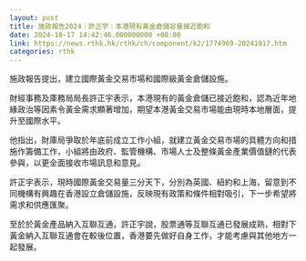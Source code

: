 ```yaml
---
layout: post
title: 施政報告2024｜許正宇：本港現有黃金倉儲容量接近飽和
date: 2024-10-17 14:42:46.000000000 +08:00
link: https://news.rthk.hk/rthk/ch/component/k2/1774969-20241017.htm
categories: rthk
---
```


施政報告提出，建立國際黃金交易市場和國際級黃金倉儲設施。

財經事務及庫務局局長許正宇表示，本港現有的黃金倉儲已接近飽和，認為近年地緣政治等因素令黃金需求顯著增加，期望本港黃金交易市場能由現時本地層面，提升至國際水平。

他指出，財庫局爭取於年底前成立工作小組，就建立黃金交易市場的具體方向和措施作籌備工作，小組將由政府、監管機構、市場人士及整條黃金產業價值鏈的代表參與，以更全面接收市場訊息和意見。

許正宇表示，現時國際黃金交易量三分天下，分別為英國、紐約和上海，留意到不同機構有興趣在香港設立倉儲設施，反映現有政策和條件相對吸引，下一步希望將需求和供應匯聚。

至於於黃金產品納入互聯互通，許正宇說，股票通等互聯互通已發展成熟，相對下黃金納入互聯互通會在較後位置，香港要先做好自身工作，才能考慮與其他地方一起發展。
